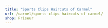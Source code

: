 ```yaml
---
title: "Sports Clips Haircuts of Carmel"
url: /carmel/sports-clips-haircuts-of-carmel/
shop: Friseur
---
```

